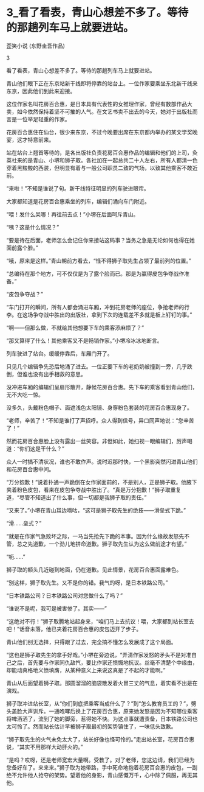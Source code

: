 # 3_看了看表，青山心想差不多了。等待的那趟列车马上就要进站。

歪笑小说 (东野圭吾作品)

3

看了看表，青山心想差不多了。等待的那趟列车马上就要进站。

青山他们眼下正在东京站新干线即将停靠的站台上。一位作家要乘坐东北新干线来东京，因此他们到此来迎接。

这位作家名叫花房百合惠，是日本具有代表性的女推理作家，曾经有数部作品大卖，如今依然保持着坚不可摧的人气。在文艺书卖不出去的今天，她对于出版社而言是一位举足轻重的作家。

花房百合惠住在仙台，很少来东京，不过今晚要出席在东京都内举办的某文学奖晚宴，这才特意前来。

站在站台上翘首等待的，是各出版社负责花房百合惠作品的编辑和他们的上司，灸英社来的是青山、小堺和狮子取。各社加在一起总共二十人左右，所有人都清一色穿着黑黢黢的西装，但明显有着与一般公司职员二致的气场，以致其他乘客不敢近前。

“来啦！”不知是谁说了句。新干线特征明显的列车驶进眼帘。

大家都知道是花房百合惠乘坐的列车，编辑们涌向车门附近。

“喂！发什么呆哪！再往前去点！”小堺在后面呵斥青山。

“咦？这是什么情况？”

“要是待在后面，老师怎么会记住你来接站这码事？当务之急是无论如何也得在她面前露个脸。”

“哦，原来是这样。”青山朝前方看去，“怪不得狮子取先生占领了最前列的位置。”

“总编待在那个地方，可不仅仅是为了露个脸而已。那是为赢得皮包争夺战作准备。”

“皮包争夺战？”

“车门打开的瞬间，所有人都会涌进车厢，冲到花房老师的座位，争抢老师的行李。在这场争夺战中胜出的出版社，拿到下次的连载差不多就是板上钉钉的事。”

“啊——但那么做，不就给其他想要下车的乘客添麻烦了？”

“那又算得了什么！其他乘客又不是畅销作家。”小堺冷冰冰地断言。

列车驶进了站台。缓缓停靠后，车厢门开了。

只见几个编辑争先恐后地涌了进去。一位正要下车的老奶奶被撞到一旁，几乎跌倒，但谁也没有出手相救的意思。

没冲进车厢的编辑们呈扇形散开，静候花房百合惠。先下车的乘客看到青山他们，无不大吃一惊。

没多久，头戴粉色帽子、面遮浅色太阳镜、身穿粉色套装的花房百合惠现身了。

“老师，辛苦了！”不知是谁打了声招呼。众人得到信号，异口同声地说：“您辛苦了！”

然而花房百合惠脸上没有露出一丝笑容。非但如此，她扫视一眼编辑们，厉声喝道：“你们这是干什么？”

众人一时搞不清状况，谁也不敢作声。说时迟那时快，一个黑影突然闪进青山他们和花房百合惠中间。

“万分抱歉！”说着扑通一声跪倒在女作家面前的，不是别人，正是狮子取。他腋下夹着粉色皮包，看来在皮包争夺战中胜出了。“真是万分抱歉！”狮子取重复道，“尽管不知道出了什么事，但一切都是我狮子取的责任。”

“又来了。”小堺在青山耳边嘀咕，“这可是狮子取先生的绝技——滑垒式下跪。”

“滑……垒式？”

“就是在作家气急败坏之际，一马当先抢先下跪的本事。因为什么缘故发怒先不管，总之先道歉，一个劲儿地拼命道歉。狮子取先生认为这么做前途才有望。”

“呃……”

狮子取的额头几近碰到地面，仍在道歉。见此情景，花房百合惠面露难色。

“别这样，狮子取先生。又不是你的错。我气的呀，是日本铁路公司。”

“日本铁路公司？日本铁路公司对您做什么了吗？”

“谁说不是呢，我可是被害惨了。其实——”

“这绝对不行！”狮子取腾地站起身来，“咱们马上去抗议！喂，大家都到站长室去吧！”话音未落，他已夹着花房百合惠的皮包迈开了步子。

青山他们别无选择，只得跟了过去，完全搞不懂怎么发展成了这个局面。

“这也是狮子取先生的拿手好戏。”小堺在旁边说，“弄清作家发怒的矛头不是对准自己之后，首先要与作家同仇敌忾，要比作家还愤慨地抗议。丝毫不清楚个中缘由，却能动真格地义愤填膺，从某种意义上来说这真是了不起的才能啊。”

青山从后面望着狮子取。那圆溜溜的脑袋散发着火冒三丈的气息，着实看不出是在演戏。

狮子取冲进站长室，从“你们到底把乘客当成什么了？”到“怎么教育员工的？”，劈头盖脸大声训斥。一通咆哮后换上了花房百合惠，原来她发怒是因为不知哪位乘客将啤酒洒了，流到了她的脚旁，惹得她不快。为这点事就遭责备，日本铁路公司也太可怜了。然而站长估计早被狮子取最初的架势镇住了，一味低头致歉。

“狮子取先生的火气未免太大了，站长好像也怪可怜的。”走出站长室，花房百合惠说，“其实不用那样大动肝火的。”

“是吗？哎呀，还是老师宽宏大量啊。受教了。对了老师，您这边请，我们已经为您备好车了。来来来。”狮子取为她带路，手中死命地抱着花房百合惠的皮包，一副绝不允许他人抢夺的架势。望着他的身影，青山感慨万千，心中除了佩服，再无其他。